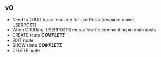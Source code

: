 <!-- toDo.md (redditTutorial) -->

## v0

- Need to CRUD basic resource for userPosts (resource name: USERPOST)
- When CRUDing, USERPOSTS must allow for commenting on main posts
- CREATE route ***COMPLETE***
- EDIT route 
- SHOW route ***COMPLETE***
- DELETE route